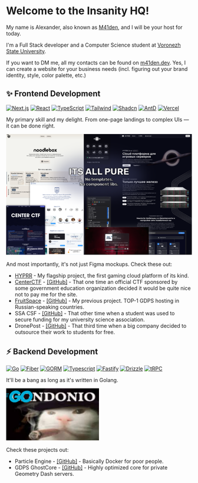 # Welcome to the Insanity HQ!

My name is Alexander, also known as [M41den](https://m41den.dev), and I will be your host for today.

I'm a Full Stack developer and a Computer Science student at [Voronezh State University](https://vsu.ru/).

If you want to DM me, all my contacts can be found on [m41den.dev](https://m41den.dev). 
Yes, I can create a website for your business needs (incl. figuring out your brand identity, style, color palette, etc.)

## ✨ Frontend Development
[![Next.js](https://img.shields.io/badge/Next.js-000000?style=for-the-badge&logo=next.js&logoColor=white)](https://nextjs.org/)
[![React](https://img.shields.io/badge/React-000000?style=for-the-badge&logo=react&logoColor=white)](https://react.dev/)
[![TypeScript](https://img.shields.io/badge/TypeScript-000000?style=for-the-badge&logo=typescript&logoColor=white)](https://www.typescriptlang.org/)
[![Tailwind](https://img.shields.io/badge/Tailwind-000000?style=for-the-badge&logo=tailwind-css&logoColor=white)](https://tailwindcss.com/)
[![Shadcn](https://img.shields.io/badge/shadcn-000000?style=for-the-badge&logo=shadcn/ui&logoColor=white)](https://shadcn.com/)
[![AntD](https://img.shields.io/badge/AntD-000000?style=for-the-badge&logo=antdesign&logoColor=white)](https://ant.design/)
[![Vercel](https://img.shields.io/badge/Vercel-000000?style=for-the-badge&logo=vercel&logoColor=white)](https://vercel.com/)

My primary skill and my delight. 
From one-page landings to complex UIs — it can be done right.

![](.github/img/webshowcase.png)

And most importantly, it's not just Figma mockups. Check these out:

* [HYPRR](https://hyprr.space/) - My flagship project, the first gaming cloud platform of its kind.
* [CenterCTF](https://centerctf.ru/) - [[GitHub]](https://github.com/m41denx/centerctf.ru) - That one time an official CTF sponsored by some government education organization decided it would be quite nice not to pay me for the site.
* [FruitSpace](https://fruitspace.ru/) - [[GitHub]](https://github.com/FruitSpace/fruitspace.ru) - My previous project. TOP-1 GDPS hosting in Russian-speaking countries.
* SSA CSF - [[GitHub]](https://github.com/m41denx/ssa-csf) - That other time when a student was used to secure funding for my university science association.
* DronePost - [[GitHub]](https://github.com/m41denx/drone-frontend) - That third time when a big company decided to outsource their work to students for free.

## ⚡ Backend Development

[![Go](https://img.shields.io/badge/Golang-000000?style=for-the-badge&logo=go&logoColor=white)](https://golang.org/)
[![Fiber](https://img.shields.io/badge/Fiber-000000?style=for-the-badge&logo=fiber&logoColor=white)](https://gofiber.io/)
[![GORM](https://img.shields.io/badge/GORM-000000?style=for-the-badge&logo=gorm&logoColor=white)](https://gorm.io/)
[![Typescript](https://img.shields.io/badge/TypeScript-000000?style=for-the-badge&logo=typescript&logoColor=white)](https://www.typescriptlang.org/)
[![Fastify](https://img.shields.io/badge/Fastify-000000?style=for-the-badge&logo=fastify&logoColor=white)](https://www.fastify.io/)
[![Drizzle](https://img.shields.io/badge/Drizzle-000000?style=for-the-badge&logo=drizzle&logoColor=white)](https://drizzle.orm.org/)
[![tRPC](https://img.shields.io/badge/tRPC-000000?style=for-the-badge&logo=trpc&logoColor=white)](https://trpc.io/)

It'll be a bang as long as it's written in Golang.

<img src=".github/img/3go.png" width="50%" />

Check these projects out:

- Particle Engine - [[GitHub]](https://github.com/m41denx/particle-engine) - Basically Docker for poor people.
- GDPS GhostCore - [[GitHub]](https://github.com/FruitSpace/GDPSGhostCore) - Highly optimized core for private Geometry Dash servers.
